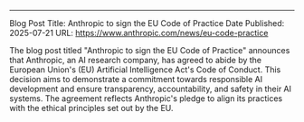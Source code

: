 

---

Blog Post Title: Anthropic to sign the EU Code of Practice
Date Published: 2025-07-21
URL: https://www.anthropic.com/news/eu-code-practice

 The blog post titled "Anthropic to sign the EU Code of Practice" announces that Anthropic, an AI research company, has agreed to abide by the European Union's (EU) Artificial Intelligence Act's Code of Conduct. This decision aims to demonstrate a commitment towards responsible AI development and ensure transparency, accountability, and safety in their AI systems. The agreement reflects Anthropic's pledge to align its practices with the ethical principles set out by the EU.